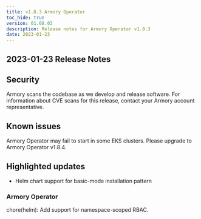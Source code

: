 ```yaml
---
title: v1.8.3 Armory Operator
toc_hide: true
version: 01.08.03
description: Release notes for Armory Operator v1.8.3
date: 2023-01-23
---
```


## 2023-01-23 Release Notes

## Security

Armory scans the codebase as we develop and release software. For information about CVE scans for this release, contact your Armory account representative.

## Known issues

Armory Operator may fail to start in some EKS clusters. Please upgrade to Armory Operator v1.8.4.  

## Highlighted updates

* Helm chart support for basic-mode installation pattern

### Armory Operator

chore(helm): Add support for namespace-scoped RBAC.